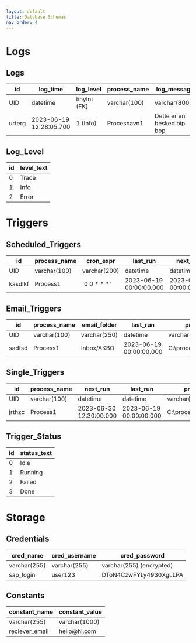 ```yaml
---
layout: default
title: Database Schemas
nav_order: 4
---
```


# Logs

## Logs

|id        	    |log_time                   |log_level      |process_name   |log_message                |
|---        	|---                        |---            |---            |---                        |
|UID         	|datetime                   |tinyInt (FK)   |varchar(100)   |varchar(8000)              |
|urterg 	    |2023-06-19 12:28:05.700    |1 (Info)       |Procesnavn1	|Dette er en besked bip bop |

## Log_Level

|id         |level_text |
|---	    |---	    |
|0          |Trace      |
|1 	        |Info       |
|2          |Error      |

# Triggers

## Scheduled_Triggers

|id        	 |process_name  |cron_expr      |last_run                   |next_run                  |process_path             |process_status    |is_git_repo |force_update |blocking    |
|---         |---           |---            |---                        |---                       |---                      |---               |---         |---          |---         |
|UID         |varchar(100)  |varchar(200)   |datetime                   |datetime                  |varchar(250)             |tinyInt (FK)      |bit         |bit          |bit         |
|kasdlkf 	 |Process1      |'0 0 * * *'    |2023-06-19 00:00:00.000    |2023-06-20 00:00:00.000   |C:\processes\process1.py |1 (Running)       |True        |True         |True        |

## Email_Triggers

|id        	    |process_name  |email_folder   |last_run                   |process_path             |process_status    |is_git_repo |force_update  |blocking    |
|---        	|---           |---            |---                        |---                      |---               |---         |---           |---         |
|UID         	|varchar(100)  |varchar(250)   |datetime                   |varchar(250)             |tinyInt (FK)      |bit         |bit           |bit         |
|sadfsd	        |Process1      |Inbox/AKBO     |2023-06-19 00:00:00.000    |C:\processes\process1.py |1 (Running)       |True        |True          |True        |

## Single_Triggers

|id        	    |process_name  |next_run                   |last_run                   |process_path             |process_status    |is_git_repo |force_update  |blocking    |
|---        	|---           |---                        |---                        |---                      |---               |---         |---           |---         |
|UID         	|varchar(100)  |datetime                   |datetime                   |varchar(250)             |tinyInt (FK)      |bit         |bit           |bit         |
|jrthzc 	    |Process1      |2023-06-30 12:30:00.000    |2023-06-19 00:00:00.000    |C:\processes\process1.py |3 (Done)          |True        |True          |True        |

## Trigger_Status

|id     |status_text |
|----   |---	     |
|0      |Idle     	 |
|1 	    |Running     |
|2      |Failed   	 |
|3      |Done   	 |

# Storage

## Credentials

|cred_name	    |cred_username 	|cred_password            	|
|---        	|---    	    |---                    	|
|varchar(255)  	|varchar(255)   |varchar(255) (encrypted)  	|
|sap_login 	    |user123  	    |DToN4CzwFYLy4930XgLLPA 	|

## Constants

|constant_name  |constant_value |
|---    	    |---            |
|varchar(255)  	|varchar(1000)  |
|reciever_email |hello@hi.com   |
